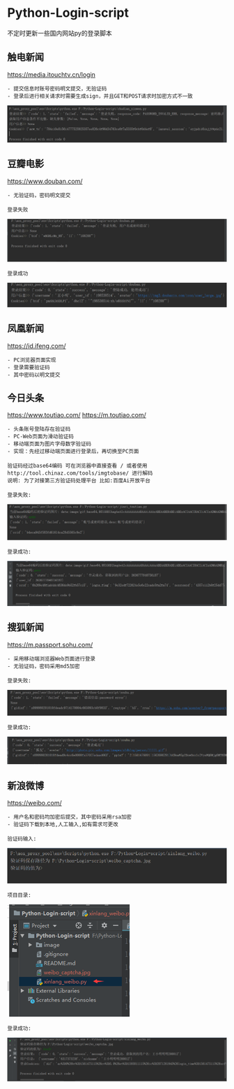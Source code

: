 # Python-Login-script
不定时更新一些国内网站py的登录脚本

## 触电新闻
https://media.itouchtv.cn/login

    - 提交信息时账号密码明文提交，无验证码
    - 登录后进行相关请求时需要生成sign，并且GET和POST请求时加密方式不一致
    
   ![Image text](https://github.com/BigGoby/Python-Login-script/raw/master/image/12.png)
    
## 豆瓣电影
https://www.douban.com/

    - 无验证码，密码明文提交
    
    登录失败
   ![Image text](https://github.com/BigGoby/Python-Login-script/raw/master/image/9.png)
    
    登录成功
   ![Image text](https://github.com/BigGoby/Python-Login-script/raw/master/image/10.png)
   
## 凤凰新闻
https://id.ifeng.com/

    - PC浏览器页面实现
    - 登录需要验证码
    - 其中密码以明文提交

## 今日头条
https://www.toutiao.com/
https://m.toutiao.com/

    - 头条账号登陆存在验证码
    - PC-Web页面为滑动验证码
    - 移动端页面为图片字母数字验证码
    - 实现：先经过移动端页面进行登录后，再切换至PC页面
    
    验证码经过base64编码 可在浏览器中直接查看 / 或者使用 http://tool.chinaz.com/tools/imgtobase/ 进行解码
    说明: 为了对接第三方验证码处理平台 比如:百度Ai开放平台
    
    登录失败:
   ![Image text](https://github.com/BigGoby/Python-Login-script/raw/master/image/4.png)
    
    登录成功:
   ![Image text](https://github.com/BigGoby/Python-Login-script/raw/master/image/5.png)
    
## 搜狐新闻
https://m.passport.sohu.com/

    - 采用移动端浏览器Web页面进行登录
    - 无验证码，密码采用md5加密
    
    登录失败:
   ![Image text](https://github.com/BigGoby/Python-Login-script/raw/master/image/7.png)
    
    登录成功:
   ![Image text](https://github.com/BigGoby/Python-Login-script/raw/master/image/6.png)
    
 ## 新浪微博
 https://weibo.com/
 
    - 用户名和密码均加密后提交，其中密码采用rsa加密
    - 验证码下载到本地,人工输入,如有需求可更改
    
    验证码输入:
   ![Image text](https://github.com/BigGoby/Python-Login-script/raw/master/image/1.png)
    
    项目目录:
   ![Image text](https://github.com/BigGoby/Python-Login-script/raw/master/image/2.png)
    
    登录成功:
   ![Image text](https://github.com/BigGoby/Python-Login-script/raw/master/image/3.png)
    
    
    
    
